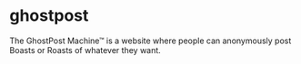 # ghostpost
 The GhostPost Machine™ is a website where people can anonymously post Boasts or Roasts of whatever they want.
